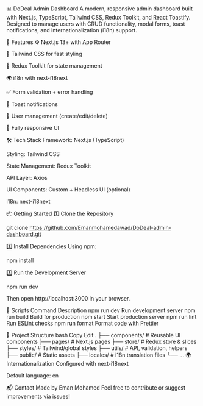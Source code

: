 📊 DoDeal Admin Dashboard
A modern, responsive admin dashboard built with Next.js, TypeScript, Tailwind CSS, Redux Toolkit, and React Toastify.
Designed to manage users with CRUD functionality, modal forms, toast notifications, and internationalization (i18n) support.

🚀 Features
⚙️ Next.js 13+ with App Router

🎨 Tailwind CSS for fast styling

💼 Redux Toolkit for state management

🌍 i18n with next-i18next

✅ Form validation + error handling

🔔 Toast notifications

🧑 User management (create/edit/delete)

📱 Fully responsive UI

🛠️ Tech Stack
Framework: Next.js (TypeScript)

Styling: Tailwind CSS

State Management: Redux Toolkit

API Layer: Axios

UI Components: Custom + Headless UI (optional)

i18n: next-i18next

📦 Getting Started
1️⃣ Clone the Repository

git clone https://github.com/Emanmohamedawad/DoDeal-admin-dashboard.git

2️⃣ Install Dependencies
Using npm:

npm install

3️⃣ Run the Development Server

npm run dev

Then open http://localhost:3000 in your browser.

🧪 Scripts
Command	Description
npm run dev	Run development server
npm run build	Build for production
npm start	Start production server
npm run lint	Run ESLint checks
npm run format	Format code with Prettier

📁 Project Structure
bash
Copy
Edit
.
├── components/         # Reusable UI components
├── pages/              # Next.js pages
├── store/              # Redux store & slices
├── styles/             # Tailwind/global styles
├── utils/              # API, validation, helpers
├── public/             # Static assets
├── locales/            # i18n translation files
└── ...
🌍 Internationalization
Configured with next-i18next

Default language: en


📬 Contact
Made by Eman Mohamed
Feel free to contribute or suggest improvements via issues!

